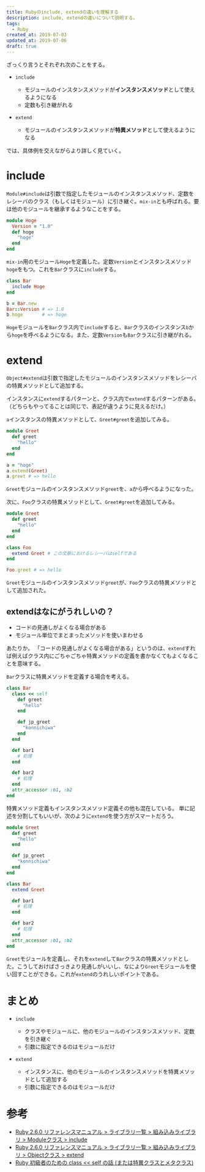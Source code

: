 ```yaml
---
title: Rubyのinclude, extendの違いを理解する
description: include, extendの違いについて説明する。
tags:
  - Ruby
created_at: 2019-07-03
updated_at: 2019-07-06
draft: true
---
```


ざっくり言うとそれぞれ次のことをする。

- `include`
  - モジュールのインスタンスメソッドが**インスタンスメソッド**として使えるようになる
  - 定数も引き継がれる

- `extend`
  - モジュールのインスタンスメソッドが**特異メソッド**として使えるようになる

では、具体例を交えながらより詳しく見ていく。

# include
`Module#include`は引数で指定したモジュールのインスタンスメソッド、定数をレシーバのクラス（もしくはモジュール）に引き継ぐ。`mix-in`とも呼ばれる。要は他のモジュールを継承するようなことをする。

```ruby
module Hoge
  Version = "1.0"
  def hoge
    "hoge"
  end
end
```

`mix-in`用のモジュール`Hoge`を定義した。定数`Version`とインスタンスメソッド`hoge`をもつ。これを`Bar`クラスに`include`する。

```ruby
class Bar
  include Hoge
end

b = Bar.new
Bar::Version # => 1.0
b.hoge       # => hoge
```

`Hoge`モジュールを`Bar`クラス内で`include`すると、`Bar`クラスのインスタンス`b`から`hoge`を呼べるようになる。また、定数`Version`も`Bar`クラスに引き継がれる。

# extend
`Object#extend`は引数で指定したモジュールのインスタンスメソッドをレシーバの特異メソッドとして追加する。

インスタンスに`extend`するパターンと、クラス内で`extend`するパターンがある。（どちらもやってることは同じで、表記が違うように見えるだけ。）

`a`インスタンスの特異メソッドとして、`Greet#greet`を追加してみる。

```ruby
module Greet
  def greet
    "hello"
  end
end

a = "hoge"
a.extend(Greet)
a.greet # => hello
```

`Greet`モジュールのインスタンスメソッド`greet`を、`a`から呼べるようになった。


次に、`Foo`クラスの特異メソッドとして、`Greet#greet`を追加してみる。

```ruby
module Greet
  def greet
    "hello"
  end
end

class Foo
  extend Greet # この文脈におけるレシーバはselfである
end

Foo.greet # => hello
```

`Greet`モジュールのインスタンスメソッド`greet`が、`Foo`クラスの特異メソッドとして追加された。

## extendはなにがうれしいの？
- コードの見通しがよくなる場合がある
- モジュール単位でまとまったメソッドを使いまわせる

あたりか。
「コードの見通しがよくなる場合がある」というのは、`extend`すれば例えばクラス内にごちゃごちゃ特異メソッドの定義を書かなくてもよくなることを意味する。

`Bar`クラスに特異メソッドを定義する場合を考える。

```ruby
class Bar
  class << self
    def greet
      "hello"
    end

    def jp_greet
      "konnichiwa"
    end
  end

  def bar1
    # 処理
  end

  def bar2
    # 処理
  end
  attr_accessor :b1, :b2
end
```

特異メソッド定義もインスタンスメソッド定義その他も混在している。
単に記述を分割してもいいが、次のように`extend`を使う方がスマートだろう。

```ruby
module Greet
  def greet
    "hello"
  end

  def jp_greet
    "konnichiwa"
  end
end

class Bar
  extend Greet

  def bar1
    # 処理
  end

  def bar2
    # 処理
  end
  attr_accessor :b1, :b2
end
```

`Greet`モジュールを定義し、それを`extend`して`Bar`クラスの特異メソッドとした。こうしておけばさっきより見通しがいいし、なにより`Greet`モジュールを使い回すことができる。これが`extend`のうれしいポイントである。

# まとめ

- `include`
  - クラスやモジュールに、他のモジュールのインスタンスメソッド、定数を引き継ぐ
  - 引数に指定できるのはモジュールだけ

- `extend`
  - インスタンスに、他のモジュールのインスタンスメソッドを特異メソッドとして追加する
  - 引数に指定できるのはモジュールだけ



# 参考
- [Ruby 2.6.0 リファレンスマニュアル > ライブラリ一覧 > 組み込みライブラリ > Moduleクラス > include](https://docs.ruby-lang.org/ja/latest/method/Module/i/include.html)
- [Ruby 2.6.0 リファレンスマニュアル > ライブラリ一覧 > 組み込みライブラリ > Objectクラス > extend](https://docs.ruby-lang.org/ja/latest/method/Object/i/extend.html)
- [Ruby 初級者のための class << self の話 (または特異クラスとメタクラス)](https://magazine.rubyist.net/articles/0046/0046-SingletonClassForBeginners.html)